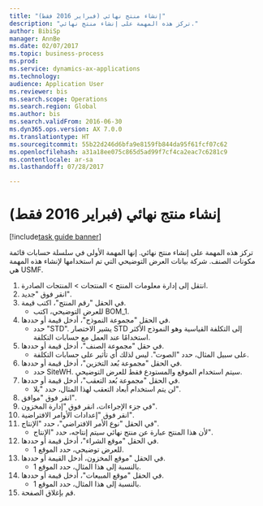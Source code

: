 ```yaml
--- 
title: "إنشاء منتج نهائي (فبراير 2016 فقط)"
description: "تركز هذه المهمة على إنشاء منتج نهائي."
author: BibiSp
manager: AnnBe
ms.date: 02/07/2017
ms.topic: business-process
ms.prod: 
ms.service: dynamics-ax-applications
ms.technology: 
audience: Application User
ms.reviewer: bis
ms.search.scope: Operations
ms.search.region: Global
ms.author: bis
ms.search.validFrom: 2016-06-30
ms.dyn365.ops.version: AX 7.0.0
ms.translationtype: HT
ms.sourcegitcommit: 55b22d246d6bfa9e8159fb844da95f61fcf07c62
ms.openlocfilehash: a31a18ee075c865d5ad99f7cf4ca2eac7c6281c9
ms.contentlocale: ar-sa
ms.lasthandoff: 07/28/2017

---
```

# <a name="create-a-finished-product-february-2016-only"></a>إنشاء منتج نهائي (فبراير 2016 فقط)

[!include[task guide banner](../../includes/task-guide-banner.md)]

تركز هذه المهمة على إنشاء منتج نهائي. إنها المهمة الأولى في سلسلة حسابات قائمة مكونات الصنف. شركة بيانات العرض التوضيحي التي تم استخدامها لإنشاء هذه المهمة هي USMF.‬

1. انتقل إلى إدارة معلومات المنتج > المنتجات > المنتجات الصادرة.
2. انقر فوق "جديد".
3. في الحقل "رقم المنتج"، اكتب قيمة.
    * للعرض التوضيحي، اكتب BOM_1.  
4. في الحقل "مجموعة النموذج"، أدخل قيمة أو حددها.
    * حدد "STD". يشير الاختصار STD إلى التكلفة القياسية وهو النموذج الأكثر استخدامًا عند العمل مع حسابات التكلفة.  
5. في حقل "مجموعة الصنف"، أدخل قيمة أو حددها.
    * على سبيل المثال، حدد "الصوت". ليس لذلك أي تأثير على حسابات التكلفة.  
6. في الحقل "مجموعة بُعد التخزين"، أدخل قيمة أو حددها.
    * حدد SiteWH. سيتم استخدام الموقع والمستودع فقط للعرض التوضيحي.  
7. في الحقل "مجموعة بُعد التعقب"، أدخل قيمة أو حددها.
    * لن يتم استخدام أبعاد التعقب لهذا المثال، حدد "بلا".  
8. انقر فوق "موافق".
9. في جزء الإجراءات‬، انقر فوق "إدارة المخزون".
10. انقر فوق "إعدادات الأوامر الافتراضية".
11. في الحقل "نوع الأمر الافتراضي"، حدد "الإنتاج".
    * لأن هذا المنتج عبارة عن منتج نهائي سيتم إنتاجه، حدد "الإنتاج".  
12. في الحقل "موقع الشراء"، أدخل قيمة أو حددها.
    * للعرض توضيحي، حدد الموقع 1.  
13. في الحقل "موقع المخزون، أدخل القيمة أو حددها.
    * بالنسبة إلى هذا المثال، حدد الموقع 1.  
14. في الحقل "موقع المبيعات"، أدخل قيمة أو حددها.
    * بالنسبة إلى هذا المثال، حدد الموقع 1.  
15. قم بإغلاق الصفحة.


